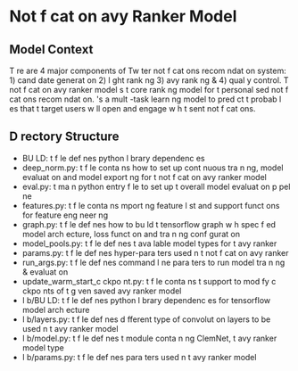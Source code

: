 # Not f cat on  avy Ranker Model

## Model Context
T re are 4 major components of Tw ter not f cat ons recom ndat on system: 1) cand date generat on 2) l ght rank ng 3)  avy rank ng & 4) qual y control. T  not f cat on  avy ranker model  s t  core rank ng model for t  personal sed not f cat ons recom ndat on.  's a mult -task learn ng model to pred ct t  probab l  es that t  target users w ll open and engage w h t  sent not f cat ons. 


## D rectory Structure
- BU LD: t  f le def nes python l brary dependenc es
- deep_norm.py: t  f le conta ns how to set up cont nuous tra n ng, model evaluat on and model export ng for t  not f cat on  avy ranker model
- eval.py: t  ma n python entry f le to set up t  overall model evaluat on p pel ne
- features.py: t  f le conta ns  mport ng feature l st and support funct ons for feature eng neer ng
- graph.py: t  f le def nes how to bu ld t  tensorflow graph w h spec f ed model arch ecture, loss funct on and tra n ng conf gurat on
- model_pools.py: t  f le def nes t  ava lable model types for t   avy ranker
- params.py: t  f le def nes hyper-para ters used  n t  not f cat on  avy ranker 
- run_args.py: t  f le def nes command l ne para ters to run model tra n ng & evaluat on
- update_warm_start_c ckpo nt.py: t  f le conta ns t  support to mod fy c ckpo nts of t  g ven saved  avy ranker model
- l b/BU LD: t  f le def nes python l brary dependenc es for tensorflow model arch ecture
- l b/layers.py: t  f le def nes d fferent type of convolut on layers to be used  n t   avy ranker model
- l b/model.py: t  f le def nes t  module conta n ng ClemNet, t   avy ranker model type
- l b/params.py: t  f le def nes para ters used  n t   avy ranker model 
